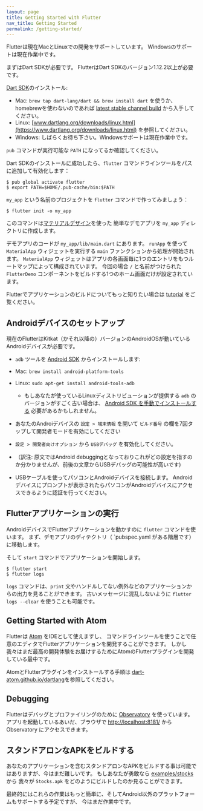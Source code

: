 ```yaml
---
layout: page
title: Getting Started with Flutter
nav_title: Getting Started
permalink: /getting-started/
---
```


Flutterは現在MacとLinuxでの開発をサポートしています。
Windowsのサポートは現在作業中です。

まずはDart SDKが必要です。
FlutterはDart SDKのバージョン1.12.2以上が必要です。

[Dart SDK](https://www.dartlang.org/downloads/)のインストール:

- Mac: `brew tap dart-lang/dart && brew install dart` を使うか、homebrewを使わないのであれば [latest stable channel build](https://www.dartlang.org/downloads/archive/) から入手してください。
- Linux: [www.dartlang.org/downloads/linux.html](https://www.dartlang.org/downloads/linux.html) を参照してください。
- Windows: しばらくお待ち下さい。Windowsサポートは現在作業中です。

`pub` コマンドが実行可能な `PATH` になってるか確認してください。

Dart SDKのインストールに成功したら、`flutter` コマンドラインツールをパスに追加して有効化します：

```
$ pub global activate flutter
$ export PATH=$HOME/.pub-cache/bin:$PATH
```

`my_app` という名前のプロジェクトを `flutter` コマンドで作ってみましょう：

```
$ flutter init -o my_app
```

このコマンドは[マテリアルデザイン](https://www.google.com/design/spec/material-design/introduction.html)を使った
簡単なデモアプリを `my_app` ディレクトリに作成します。

デモアプリのコードが `my_app/lib/main.dart` にあります。
`runApp` を使って `MaterialApp` ウィジェットを実行する `main` ファンクションから処理が開始されます。
`MaterialApp` ウィジェットはアプリの各画面毎に1つのエントリをもつルートマップによって構成されています。
今回の場合 `/` と名前がつけられた `FlutterDemo` コンポーネントをビルドする1つのホーム画面だけが設定されています。

Flutterでアプリケーションのビルドについてもっと知りたい場合は [tutorial](/tutorial/) をご覧ください。

Androidデバイスのセットアップ
------------------------------

現在のFlutterはKitkat（かそれ以降の）バージョンのAndroidOSが動いているAndroidデバイスが必要です。

 - `adb` ツールを [Android SDK](https://developer.android.com/sdk/installing/index.html?pkg=tools) からインストールします:
  - Mac: `brew install android-platform-tools`
  - Linux: `sudo apt-get install android-tools-adb`
    - もしあなたが使っているLinuxディストリビューションが提供する `adb` のバージョンがすごく古い場合は、
      [Android SDK を手動でインストールする](https://developer.android.com/sdk/installing/index.html?pkg=tools) 必要があるかもしれません。
 
 - あなたのAndroiデバイスの `設定 > 端末情報` を開いて `ビルド番号` の欄を7回タップして開発者モードを有効にしてください 

 - `設定 > 開発者向けオプション` から `USBデバッグ` を有効化してください。
  - （訳注: 原文ではAndroid debuggingとなっておりこれがどの設定を指すのか分かりませんが、前後の文章からUSBデバッグの可能性が高いです)

- USBケーブルを使ってパソコンとAndroidデバイスを接続します。
  Androidデバイスにプロンプトが表示されたらパソコンがAndroidデバイスにアクセスできるように認証を行ってください。

Flutterアプリケーションの実行
-----------------------------

AndroidデバイスでFlutterアプリケーションを動かすのに `flutter` コマンドを使います。
まず、デモアプリのディテクトリ（ `pubspec.yaml がある階層です）に移動します。

そして `start` コマンドでアプリケーションを開始します。

```
$ flutter start
$ flutter logs
```

`logs` コマンドは、`print` 文やハンドルしてない例外などのアプリケーションからの出力を見ることができます。
古いメッセージに混乱しないように `flutter logs --clear` を使うことも可能です。

Getting Started with Atom
-------------------------

Flutterは [Atom](https://atom.io/) をIDEとして使えますし、
コマンドラインツールを使うことで任意のエディタでFlutterアプリケーションを開発することができます。
しかし我々はまだ最高の開発体験をお届けするためにAtomのFlutterプラグインを開発している最中です。

AtomとFlutterプラグインをインストールする手順は
[dart-atom.github.io/dartlang](http://dart-atom.github.io/dartlang/)を参照してください。

Debugging
---------

Flutterはデバッグとプロファイリングのために [Observatory](https://www.dartlang.org/tools/observatory/) を使っています。
アプリを起動しているあいだ、ブラウザで [http://localhost:8181/](http://localhost:8181/) から Observatory にアクセスできます。

スタンドアロンなAPKをビルドする
-------------------------

あなたのアプリケーションを含むスタンドアロンなAPKをビルドする事は可能ではありますが、今はまだ難しいです。
もしあなたが勇敢なら [examples/stocks](https://github.com/flutter/flutter/tree/master/examples/stocks) から
我々が `Stocks.apk` をどのようにビルドしたのか見ることができます。

最終的にはこれらの作業はもっと簡単に、そしてAndroid以外のプラットフォームもサポートする予定ですが、
今はまだ作業中です。
